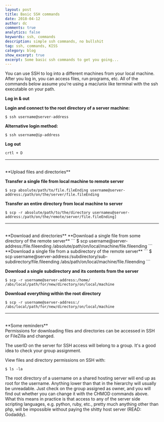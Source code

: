 ```yaml
---
layout: post
title: Basic SSH commands
date: 2018-04-12
author: dc
comments: true
analytics: false
keywords: ssh, commands
description: simple ssh commands, no bullshit
tag: ssh, commands, KISS
category: blog
show_excerpt: true
excerpt: Some basic ssh commands to get you going...
---
```


You can use SSH to log into a different machines from your local machine. After you log in, you can access files, run programs, etc. All of the commands below assume you're using a mac/unix like terminal with the ssh executable on your path.

**Log in & out**<br>

**Login and connect to the root directory of a server machine:**
```
$ ssh username@server-address
```
**Alternative login method:**
```
$ ssh username@ip-address
```

**Log out**
```
crtl + D
```
<hr>
<br>
**Upload files and directories**

**Transfer a single file from local machine to remote server**
```
$ scp absolute/path/to/file.fileEnding username@server-address:/path/on/the/server/file.fileEnding
```

**Transfer an entire directory from local machine to server**
```
$ scp -r absolute/path/to/the/directory usernameu@server-address:/path/on/the/remote/server/file.fileEnding]
```
<hr>
<br>
**Download and directories**
**Download a single file from some directory of the remote server**
```
$ scp username@server-address:/file.fileending /absolute/path/on/local/machine/file.fileending
```
**Download a single file from a subdirectory of the remote server**
```
$ scp username@server-address:/subdirectory/sub-subdirectory/file.fileending /abs/path/on/local/machine/file.fileending
```

**Download a single subdirectory and its contents from the server**
```
$ scp -r username@server-address:/home/ /abs/local/path/for/new/directory/on/local/machine
```

**Download everything within the root directory**
```
$ scp -r username@server-address:/ /abs/local/path/for/new/directory/on/local/machine
```
<hr>
<br>
**Some reminders**<br>
Permissions for downloading files and directories can be accessed in SSH or FileZilla and changed.

The userID on the server for SSH access will belong to a group. It's a good idea to check your group assignment.

View files and directory permissions on SSH with:
```
$ ls -la
```

The root directory of a username on a shared hosting server will end up as root for the username. Anything lower than that in the hierarchy will usually be unreadable. Just check on the group assigned as owner, and you will find out whether you can change it with the CHMOD commands above. What this means in practice is that access to any of the server side scripting languages, e.g. python, ruby, etc., pretty much anything other than php, will be impossible without paying the shitty host server (READ: Godaddy).
